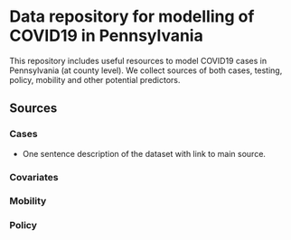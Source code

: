 # Data repository for modelling of COVID19 in Pennsylvania

This repository includes useful resources to model COVID19 cases in Pennsylvania (at county level). We collect sources of both cases, testing, policy, mobility and
other potential predictors.

## Sources

### Cases

- One sentence description of the dataset with link to main source.

### Covariates

### Mobility

### Policy
